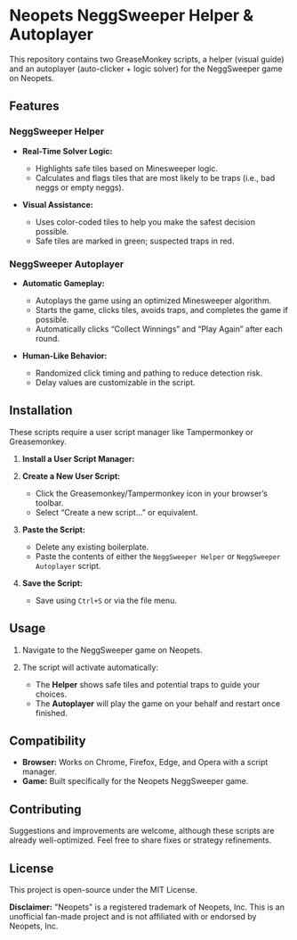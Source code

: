 # Neopets NeggSweeper Helper & Autoplayer

This repository contains two GreaseMonkey scripts, a helper (visual guide) and an autoplayer (auto-clicker + logic solver) for the NeggSweeper game on Neopets.

## Features

### NeggSweeper Helper

* **Real-Time Solver Logic:**
  * Highlights safe tiles based on Minesweeper logic.
  * Calculates and flags tiles that are most likely to be traps (i.e., bad neggs or empty neggs).

* **Visual Assistance:**
  * Uses color-coded tiles to help you make the safest decision possible.
  * Safe tiles are marked in green; suspected traps in red.

### NeggSweeper Autoplayer

* **Automatic Gameplay:**
  * Autoplays the game using an optimized Minesweeper algorithm.
  * Starts the game, clicks tiles, avoids traps, and completes the game if possible.
  * Automatically clicks “Collect Winnings” and “Play Again” after each round.

* **Human-Like Behavior:**
  * Randomized click timing and pathing to reduce detection risk.
  * Delay values are customizable in the script.

## Installation

These scripts require a user script manager like Tampermonkey or Greasemonkey.

1. **Install a User Script Manager:**

2. **Create a New User Script:**
    * Click the Greasemonkey/Tampermonkey icon in your browser’s toolbar.
    * Select “Create a new script…” or equivalent.

3. **Paste the Script:**
    * Delete any existing boilerplate.
    * Paste the contents of either the `NeggSweeper Helper` or `NeggSweeper Autoplayer` script.

4. **Save the Script:**
    * Save using `Ctrl+S` or via the file menu.

## Usage

1. Navigate to the NeggSweeper game on Neopets.

2. The script will activate automatically:
    * The **Helper** shows safe tiles and potential traps to guide your choices.
    * The **Autoplayer** will play the game on your behalf and restart once finished.

## Compatibility

* **Browser:** Works on Chrome, Firefox, Edge, and Opera with a script manager.
* **Game:** Built specifically for the Neopets NeggSweeper game.

## Contributing

Suggestions and improvements are welcome, although these scripts are already well-optimized. Feel free to share fixes or strategy refinements.

## License

This project is open-source under the MIT License.

**Disclaimer:** "Neopets" is a registered trademark of Neopets, Inc. This is an unofficial fan-made project and is not affiliated with or endorsed by Neopets, Inc.
